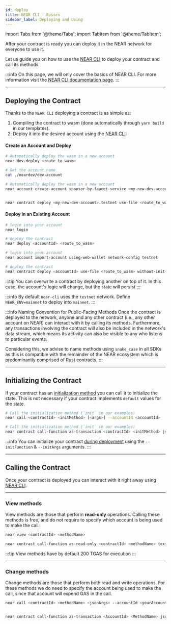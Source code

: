 ```yaml
---
id: deploy
title: NEAR CLI - Basics
sidebar_label: Deploying and Using
---
```

import Tabs from '@theme/Tabs';
import TabItem from '@theme/TabItem';

After your contract is ready you can deploy it in the NEAR network for everyone to use it.

Let us guide you on how to use the [NEAR CLI](../4.tools/cli.md) to deploy your contract
and call its methods.

:::info
On this page, we will only cover the basics of NEAR CLI. For more information visit the
[NEAR CLI documentation page](../4.tools/cli.md).
:::

---

## Deploying the Contract

Thanks to the `NEAR CLI` deploying a contract is as simple as:

1. Compiling the contract to wasm (done automatically through `yarn build` in our templates).
2. Deploy it into the desired account using the [NEAR CLI](../4.tools/cli.md#near-deploy):

#### Create an Account and Deploy


<Tabs className="language-tabs" groupId="code-tabs">
  <TabItem value="Near-CLI">

```bash
# Automatically deploy the wasm in a new account
near dev-deploy <route_to_wasm>

# Get the account name
cat ./neardev/dev-account
```

  </TabItem>
  <TabItem value="Near-CLI-rs">

```bash
# Automatically deploy the wasm in a new account
near account create-account sponsor-by-faucet-service <my-new-dev-account>.testnet autogenerate-new-keypair save-to-keychain network-config testnet create


near contract deploy <my-new-dev-account>.testnet use-file <route_to_wasm> without-init-call network-config testnet sign-with-keychain
```

  </TabItem>
</Tabs>



#### Deploy in an Existing Account

<Tabs className="language-tabs" groupId="code-tabs">
  <TabItem value="Near-CLI">

```bash
# login into your account
near login

# deploy the contract
near deploy <accountId> <route_to_wasm>
```

  </TabItem>
  <TabItem value="Near-CLI-rs">

```bash
# login into your account
near account import-account using-web-wallet network-config testnet

# deploy the contract
near contract deploy <accountId> use-file <route_to_wasm> without-init-call network-config testnet sign-with-keychain send

```

</TabItem>
</Tabs>

:::tip
You can overwrite a contract by deploying another on top of it. In this case, the account's logic
will change, but the state will persist
:::

:::info
By default `near-cli` uses the `testnet` network. Define `NEAR_ENV=mainnet` to deploy into `mainnet`.
:::

:::info Naming Convention for Public-Facing Methods 
Once the contract is deployed to the network, anyone and any other contract (i.e., any other account on NEAR) can interact with it by calling its methods. Furthermore, any transactions involving the contract will also be included in the network's data stream, which means its activity can also be visible to any who listens to particular events. 

Considering this, we advise to name methods using `snake_case` in all SDKs as this is compatible with the remainder of the NEAR ecosystem which is predominantly comprised of Rust contracts. 
:::

---

## Initializing the Contract
If your contract has an [initialization method](./contracts/anatomy.md#initialization-functions) you can call it to
initialize the state. This is not necessary if your contract implements `default` values for the state. 



<Tabs className="language-tabs" groupId="code-tabs">
<TabItem value="Near-CLI">

```bash
# Call the initialization method (`init` in our examples)
near call <contractId> <initMethod> [<args>] --accountId <accountId>
```
</TabItem>
<TabItem value="Near-CLI-rs">


```bash
# Call the initialization method (`init` in our examples)
near contract call-function as-transaction <contractId> <initMethod> json-args [<args>] prepaid-gas '30 TeraGas' attached-deposit '0 NEAR' sign-as <accountId> network-config testnet sign-with-keychain send
```

</TabItem>
</Tabs>




:::info
You can initialize your contract [during deployment](#deploying-the-contract) using the `--initFunction` & `--initArgs` arguments.
:::

---

## Calling the Contract
Once your contract is deployed you can interact with it right away using [NEAR CLI](../4.tools/cli.md).

<hr class="subsection" />

### View methods
View methods are those that perform **read-only** operations. Calling these methods is free, and do not require to specify which account is being used to make the call:




<Tabs className="language-tabs" groupId="code-tabs">
  <TabItem value="Near-CLI">

```bash
near view <contractId> <methodName>
```
  </TabItem>

  <TabItem value="Near-CLI-rs">

```bash
near contract call-function as-read-only <contractId> <methodName> text-args '' network-config testnet now
```
  </TabItem>
</Tabs>

:::tip
View methods have by default 200 TGAS for execution
:::

<hr class="subsection" />

### Change methods
Change methods are those that perform both read and write operations. For these methods we do need to specify the account being used to make the call,
since that account will expend GAS in the call.


<Tabs className="language-tabs" groupId="code-tabs">
<TabItem value="Near-CLI">

```bash
near call <contractId> <methodName> <jsonArgs> --accountId <yourAccount> [--deposit <amount>] [--gas <GAS>]
```

</TabItem>

<TabItem value="Near-CLI-rs">

```bash

near contract call-function as-transaction <AccountId> <MethodName> json-args <JsonArgs> prepaid-gas <PrepaidGas> attached-deposit <AttachedDeposit> sign-as <AccountId>  network-config testnet sign-with-keychain send
```

</TabItem>
</Tabs>
